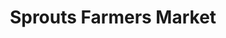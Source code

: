 ---
title: "Sprouts Farmers Market"
url: /tucson/sprouts-farmers-market-west-river-road/
shop: supermarket
---